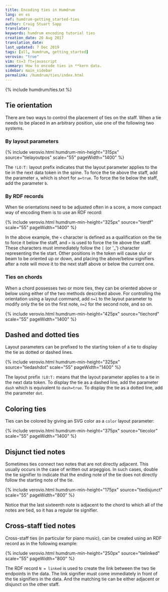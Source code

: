 ```yaml
---
title: Encoding ties in Humdrum
lang: en es
ref: humdrum-getting_started-ties
author: Craig Stuart Sapp
translator: 
keywords: humdrum encoding tutorial ties
creation_date: 20 Aug 2017
translation_date: 
last_updated: 7 Dec 2019
tags: [all, humdrum, getting_started]
verovio: "true"
vim: ts=3 ft=javascript
summary: How to encode ties in **kern data.
sidebar: main_sidebar
permalink: /humdrum/ties/index.html
---
```


{% include humdrum/ties.txt %}


## Tie orientation ##

There are two ways to control the placement of ties on the staff.  When
a tie needs to be placed in an arbitrary position, use one of the following
two systems.

### By layout parameters ###


{% include verovio.html
	humdrum-min-height="315px"
	source="tielayoutpos"
	scale="55"
	pageWidth="1400"
%}
<script type="application/x-humdrum" id="tielayoutpos">
**kern
*M4/4
=1
[4f
4f]
!LO:T:a
[4f
4f]
=2
[4ff
4ff]
!LO:T:b
[4ff
4ff]
==
*-
</script>

The `!LO:T:` layout prefix indicates that the layout parameter applies
to the tie in the next data token in the spine.  To force the tie above
the staff, add the parameter `a`, which is short for `a=true`.  To force the
tie below the staff, add the parameter `b`.

### By RDF records ###

When tie orientations need to be adjusted often in a score, a more
compact way of encoding them is to use an RDF record:

{% include verovio.html
	humdrum-min-height="325px"
	source="tierdf"
	scale="55"
	pageWidth="1400"
%}
<script type="application/x-humdrum" id="tierdf">
**kern
*M4/4
=1
[4f
4f]
[>4f
4f]
=2
[4ff
4ff]
[<4ff
4ff]
==
*-
!!!RDF**kern: < = below
!!!RDF**kern: > = above
</script>

In the above example, the `<` character is defined as a qualification
on the tie to force it below the staff, and `>` is used to force
the tie above the staff.  These characters must immediately follow
the `[` (or '_') character representing the tie start.  Other positions in
the token will cause slur or beam to be oriented up or down, and
placing the above/below signifiers after a note will move it to the
next staff above or below the current one.


### Ties on chords ###

When a chord possesses two or more ties, they can be oriented above or below
using either of the two methods described above.  For controlling the orientation
using a layout command, add `n=1` to the layout parameter to modify only the 
tie on the first note, `n=2` for the second note, and so on.

{% include verovio.html
	humdrum-min-height="425px"
	source="tiechord"
	scale="55"
	pageWidth="1400"
%}
<script type="application/x-humdrum" id="tiechord">
**kern
*M4/4
=1
[4f [4a [4c
4f] 4a] 4c]
[>4f [>4a [>4c
4f] 4a] 4c]
=2
!LO:T:n=1:a
!LO:T:n=2:a
!LO:T:n=3:a
[4f [4a [4c
4f] 4a] 4c]
!LO:T:n=1:b
!LO:T:n=2:b
!LO:T:n=3:b
[4f [4a [4c
4f] 4a] 4c]
==
*-
!!!RDF**kern: < = below
!!!RDF**kern: > = above
</script>


## Dashed and dotted ties ##

Layout parameters can be prefixed to the starting token of a tie
to display the tie as dotted or dashed lines.

{% include verovio.html
	humdrum-min-height="325px"
	source="tiedashdot"
	scale="55"
	pageWidth="1400"
%}
<script type="application/x-humdrum" id="tiedashdot">
**kern
*M4/4
=1
[4e
4e]
!LO:T:dash
[4e
4e]
=2
[4e
4e]
!LO:T:dot
[4e
4e]
==
*-
</script>

The layout prefix `!LO:T:` means that the layout parameter applies
to a tie in the next data token.  To display the tie as a dashed
line, add the parameter `dash` which is equivalent to `dash=true`.
To display the tie as a dotted line, add the parameter `dot`.


## Coloring ties ##

Ties can be colored by giving an SVG color as a `color` layout parameter:

{% include verovio.html
	humdrum-min-height="375px"
	source="tiecolor"
	scale="55"
	pageWidth="1400"
%}
<script type="application/x-humdrum" id="tiecolor">
**kern
*M4/4
=1
!LO:T:color=chartreuse
[2f
2f]
=2
!LO:T:dot
!LO:T:a
!LO:T:color=hotpink
[2f
2f]
=2
!LO:T:n=1:dot:color=chartreuse
!LO:T:n=2:dash:color=hotpink
[2c [2g
2c] 2g]
==
*-
</script>

## Disjunct tied notes ##

Sometimes ties connect two notes that are not directly adjacent.  This
usually occurs in the case of written out arpeggios.  In such cases, double
the tie signifier to indicate that the ending note of the tie does not
directly follow the starting note of the tie.


{% include verovio.html
	humdrum-min-height="175px"
	source="tiedisjunct"
	scale="55"
	pageWidth="800"
%}
<script type="application/x-humdrum" id="tiedisjunct">
**kern
*M4/4
[[16cL
[[16e
[[16g
[16ccJ
2.c]] 2.e]] 2.g]] 2.cc]
=
*-
</script>

Notice that the last sixteenth note is adjacent to the chord to
which all of the notes are tied, so it has a regular tie
signifier.


## Cross-staff tied notes ##

Cross-staff ties (in particular for piano music), can be created
using an RDF record as in the following example:


{% include verovio.html
	humdrum-min-height="250px"
	source="tielinked"
	scale="55"
	pageWidth="800"
%}
<script type="application/x-humdrum" id="tielinked">
**kern	**kern
*clefF4	*clefG2
*M4/4	*M4/4
=1	=1
2F	4f
.	N[4B<
2BN]	4g
.	4f
=	=
*-	*-
!!!RDF**kern: N = linked
!!!RDF**kern: < = below
</script>

The RDF record `N = linked` is used to create the link between the two
tie endpoints in the data.  The link signifier must come immediately
in front of the tie signifiers in the data.  And the matching tie can be
either adjacent or disjunct on the other staff.



